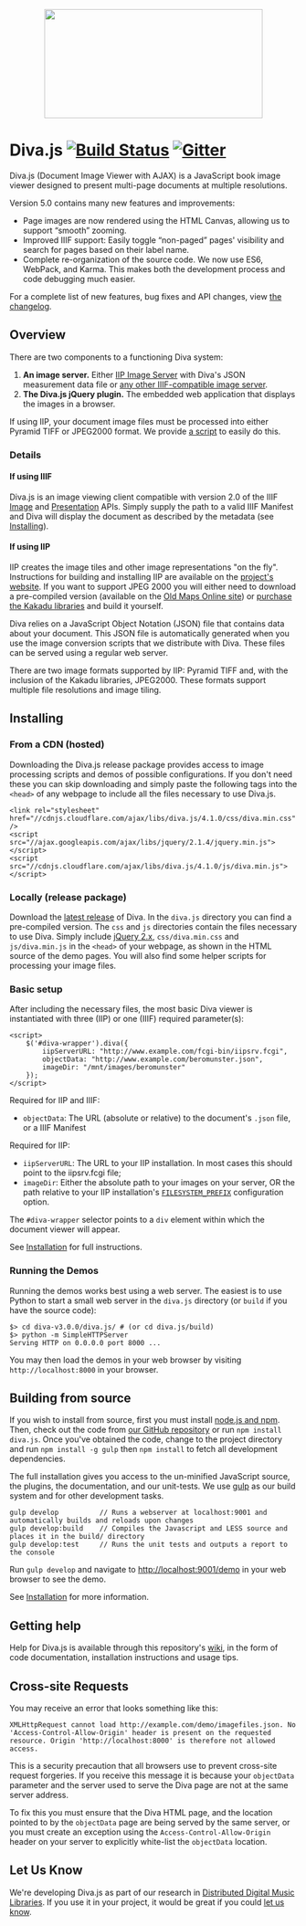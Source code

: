 <p align="center">
  <a href="http://ddmal.github.io/diva.js">
    <img width="382" height="191" src="https://github.com/DDMAL/diva.js/wiki/img/diva-logo-sm.png" />
  </a>
</p>

Diva.js [![Build Status](https://travis-ci.org/DDMAL/diva.js.svg?branch=master)](http://travis-ci.org/DDMAL/diva.js) [![Gitter](https://badges.gitter.im/Join%20Chat.svg)](https://gitter.im/DDMAL/diva.js?utm_source=badge&utm_medium=badge&utm_campaign=pr-badge)
=========================================

Diva.js (Document Image Viewer with AJAX) is a JavaScript book image viewer designed to present multi-page documents at multiple resolutions.

Version 5.0 contains many new features and improvements:

- Page images are now rendered using the HTML Canvas, allowing us to support “smooth” zooming. 
- Improved IIIF support: Easily toggle “non-paged” pages' visibility and search for pages based on their label name.
- Complete re-organization of the source code. We now use ES6, WebPack, and Karma. This makes both the development process and code debugging much easier.

For a complete list of new features, bug fixes and API changes, view [the changelog](https://github.com/DDMAL/diva.js/releases/tag/v5.0.0).

## Overview

There are two components to a functioning Diva system:

1. **An image server.** Either [IIP Image Server](http://iipimage.sourceforge.net) with Diva's JSON measurement data file or [any other IIIF-compatible image server](http://iiif.io/apps-demos.html).
2. **The Diva.js jQuery plugin.** The embedded web application that displays the images in a browser.

If using IIP, your document image files must be processed into either Pyramid TIFF or JPEG2000 format. We provide [a script](https://github.com/DDMAL/diva.js/wiki/Preparing-Your-Images) to easily do this.

### Details

#### If using IIIF
Diva.js is an image viewing client compatible with version 2.0 of the IIIF [Image](http://iiif.io/api/image/2.0/) and [Presentation](http://iiif.io/api/presentation/2.0/) APIs. Simply supply the path to a valid IIIF Manifest and Diva will display the document as described by the metadata (see [Installing](#installing)).

#### If using IIP
IIP creates the image tiles and other image representations "on the fly". Instructions for building and installing IIP are available on the [project's website](http://iipimage.sourceforge.net/documentation/server/). If you want to support JPEG 2000 you will either need to download a pre-compiled version (available on the [Old Maps Online site](http://help.oldmapsonline.org/jpeg2000/installation)) or [purchase the Kakadu libraries](http://www.kakadusoftware.com) and build it yourself.

Diva relies on a JavaScript Object Notation (JSON) file that contains data about your document. This JSON file is automatically generated when you use the image conversion scripts that we distribute with Diva. These files can be served using a regular web server.

There are two image formats supported by IIP: Pyramid TIFF and, with the inclusion of the Kakadu libraries, JPEG2000. These formats support multiple file resolutions and image tiling.

## Installing

### From a CDN (hosted)

Downloading the Diva.js release package provides access to image processing scripts and demos of possible configurations. If you don't need these you can skip downloading and simply paste the following tags into the `<head>` of any webpage to include all the  files necessary to use Diva.js.

    <link rel="stylesheet" href="//cdnjs.cloudflare.com/ajax/libs/diva.js/4.1.0/css/diva.min.css" />
    <script src="//ajax.googleapis.com/ajax/libs/jquery/2.1.4/jquery.min.js"></script>
    <script src="//cdnjs.cloudflare.com/ajax/libs/diva.js/4.1.0/js/diva.min.js"></script>

### Locally (release package)

Download the [latest release](https://github.com/DDMAL/diva.js/releases) of Diva. In the `diva.js` directory you can find a pre-compiled version. The `css` and `js` directories contain the files necessary to use Diva. Simply include [jQuery 2.x](https://jquery.com/), `css/diva.min.css` and `js/diva.min.js` in the `<head>` of your webpage, as shown in the HTML source of the demo pages. You will also find some helper scripts for processing your image files.

### Basic setup

After including the necessary files, the most basic Diva viewer is instantiated with three (IIP) or one (IIIF) required parameter(s):

    <script>
        $('#diva-wrapper').diva({
            iipServerURL: "http://www.example.com/fcgi-bin/iipsrv.fcgi",
            objectData: "http://www.example.com/beromunster.json",
            imageDir: "/mnt/images/beromunster"
        });
    </script>

Required for IIP and IIIF:
 * `objectData`: The URL (absolute or relative) to the document's `.json` file, or a IIIF Manifest

Required for IIP:
 * `iipServerURL`: The URL to your IIP installation. In most cases this should point to the iipsrv.fcgi file;
 * `imageDir`: Either the absolute path to your images on your server, OR the path relative to your IIP installation's [`FILESYSTEM_PREFIX`](http://iipimage.sourceforge.net/documentation/server/) configuration option.

The `#diva-wrapper` selector points to a `div` element within which the document viewer will appear.

See [Installation](https://github.com/DDMAL/diva.js/wiki/Installation) for full instructions.

### Running the Demos

Running the demos works best using a web server. The easiest is to use Python to start a small web server in the `diva.js` directory (or `build` if you have the source code):

```
$> cd diva-v3.0.0/diva.js/ # (or cd diva.js/build)
$> python -m SimpleHTTPServer
Serving HTTP on 0.0.0.0 port 8000 ...
```
You may then load the demos in your web browser by visiting `http://localhost:8000` in your browser.

## Building from source

If you wish to install from source, first you must install [node.js and npm](https://nodejs.org/en/). Then, check out the code from [our GitHub repository](http://github.com/DDMAL/diva.js) or run `npm install diva.js`. Once you've obtained the code, change to the project directory and run `npm install -g gulp` then `npm install` to fetch all development dependencies.

The full installation gives you access to the un-minified JavaScript source, the plugins, the documentation, and our unit-tests. We use [gulp](http://gulpjs.com/) as our build system and for other development tasks.

```
gulp develop          // Runs a webserver at localhost:9001 and automatically builds and reloads upon changes
gulp develop:build    // Compiles the Javascript and LESS source and places it in the build/ directory
gulp develop:test     // Runs the unit tests and outputs a report to the console
```

Run `gulp develop` and navigate to [http://localhost:9001/demo](http://localhost:9001/demo) in your web browser to see the demo.

See [Installation](https://github.com/DDMAL/diva.js/wiki/Installation) for more information.

## Getting help

Help for Diva.js is available through this repository's [wiki](https://github.com/DDMAL/diva.js/wiki), in the form of code documentation, installation instructions and usage tips.

## Cross-site Requests

You may receive an error that looks something like this:

```
XMLHttpRequest cannot load http://example.com/demo/imagefiles.json. No 'Access-Control-Allow-Origin' header is present on the requested resource. Origin 'http://localhost:8000' is therefore not allowed access.
```

This is a security precaution that all browsers use to prevent cross-site request forgeries. If you receive this message it is because your `objectData` parameter and the server used to serve the Diva page are not at the same server address.

To fix this you must ensure that the Diva HTML page, and the location pointed to by the `objectData` page are being served by the same server, or you must create an exception using the `Access-Control-Allow-Origin` header on your server to explicitly white-list the `objectData` location.

Let Us Know
-----------

We're developing Diva.js as part of our research in [Distributed Digital Music Libraries](http://ddmal.music.mcgill.ca). If you use it in your project, it would be great if you could [let us know](mailto:andrew.hankinson@mail.mcgill.ca).

